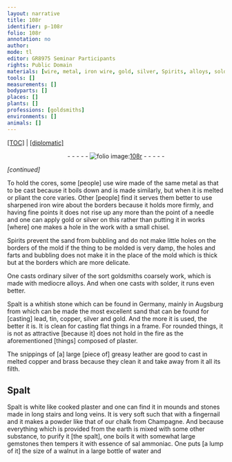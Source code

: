 ```yaml
---
layout: narrative
title: 108r
identifier: p-108r
folio: 108r
annotation: no
author:
mode: tl
editor: GR8975 Seminar Participants
rights: Public Domain
materials: [wire, metal, iron wire, gold, silver, Spirits, alloys, solder, Spalt, sand, lead, tin, copper, plaster, leather, brass, filth, chalk, earth, gemstones, essence of sal ammoniac, water]
tools: []
measurements: []
bodyparts: []
places: []
plants: []
professions: [goldsmiths]
environments: []
animals: []
---
```


<p><a href="{{ site.baseurl }}/translation/">[TOC]</a> | <a href="{{ site.baseurl }}/texts/p-108r_tc/" target="_blank">[diplomatic]</a></p><div class="folio" align="center">- - - - - <a href="http://gallica.bnf.fr/ark:/12148/btv1b10500001g/f221.image" target="_blank"><img src="https://cu-mkp.github.io/2017-workshop-edition/assets/photo-icon.png" alt="folio image: " style="display:inline-block; margin-bottom:-3px;"/>108r</a> - - - - - </div>  
 
*[continued]*
 
To hold the cores, some [people] use <span class="m">wire</span> made of the same <span class="m">metal</span> as that to be cast because it boils down and is made similarly, but when it is melted or pliant the core varies. Other [people] find it serves them better to use sharpened <span class="m">iron wire</span> about the borders because it holds more firmly, and having fine points it does not rise up any more than the point of a needle and one can apply <span class="m">gold</span> or <span class="m">silver</span> on this rather than putting it in works [where] one makes a hole in the work with a small chisel.
 
<span class="m">Spirits</span> prevent the sand from bubbling and do not make little holes on the borders of the mold if the thing to be molded is very damp, the holes and farts and bubbling does not make it in the place of the mold which is thick but at the borders which are more delicate.
 
One casts ordinary <span class="m">silver</span> of the sort <span class="pro">goldsmiths</span> coarsely work, which is made with mediocre <span class="m">alloys</span>. And when one casts with <span class="m">solder</span>, it runs even better.
 
<span class="m">Spalt</span> is a whitish stone which can be found in Germany, mainly in Augsburg from which can be made the most excellent <span class="m">sand</span> that can be found for [casting] <span class="m">lead</span>, <span class="m">tin</span>, <span class="m">copper</span>, <span class="m">silver</span> and <span class="m">gold</span>. And the more it is used, the better it is. It is clean for casting flat things in a frame. For rounded things, it is not as attractive [because it] does not hold in the fire as the aforementioned [things] composed of <span class="m">plaster</span>.
 
The snippings of [a] large [piece of] greasy <span class="m">leather</span> are good to cast in melted <span class="m">copper</span> and <span class="m">brass</span> because they clean it and take away from it all its <span class="m">filth</span>. 
 
 
  

## <span class="m">Spalt</span>

 
<span class="m">Spalt</span> is white like cooked <span class="m">plaster</span> and one can find it in mounds and stones made in long stairs and long veins. It is very soft such that with a fingernail and it makes a powder like that of our <span class="m">chalk</span> from Champagne. And because everything which is provided from the <span class="m">earth</span> is mixed with some other substance, to purify it [the spalt], one boils it with somewhat large <span class="m">gemstones</span> then tempers it with <span class="m">essence of sal ammoniac</span>. One puts [a lump of it] the size of a walnut in a large bottle of <span class="m">water</span> and
 
